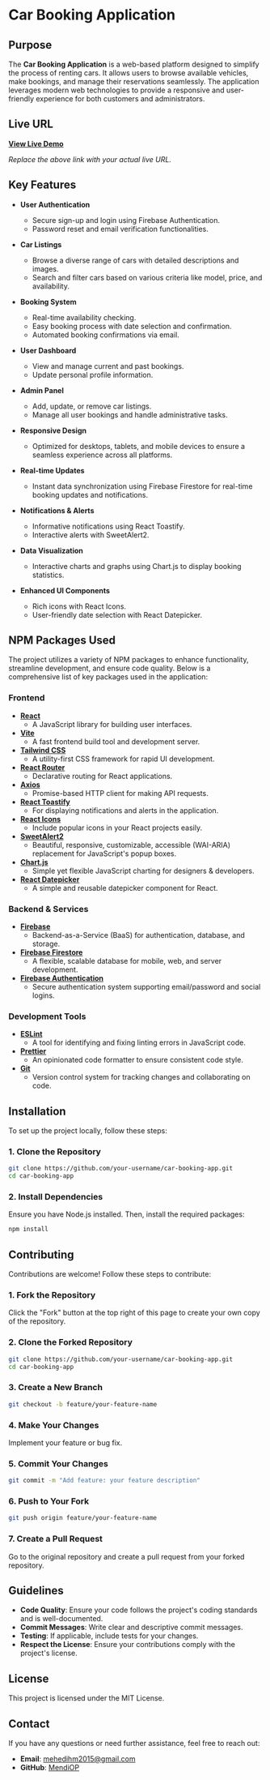 # Car Booking Application

## Purpose

The **Car Booking Application** is a web-based platform designed to simplify the process of renting cars. It allows users to browse available vehicles, make bookings, and manage their reservations seamlessly. The application leverages modern web technologies to provide a responsive and user-friendly experience for both customers and administrators.

## Live URL

[**View Live Demo**](https://your-live-url.com)

_Replace the above link with your actual live URL._

## Key Features

- **User Authentication**

  - Secure sign-up and login using Firebase Authentication.
  - Password reset and email verification functionalities.

- **Car Listings**

  - Browse a diverse range of cars with detailed descriptions and images.
  - Search and filter cars based on various criteria like model, price, and availability.

- **Booking System**

  - Real-time availability checking.
  - Easy booking process with date selection and confirmation.
  - Automated booking confirmations via email.

- **User Dashboard**

  - View and manage current and past bookings.
  - Update personal profile information.

- **Admin Panel**

  - Add, update, or remove car listings.
  - Manage all user bookings and handle administrative tasks.

- **Responsive Design**

  - Optimized for desktops, tablets, and mobile devices to ensure a seamless experience across all platforms.

- **Real-time Updates**

  - Instant data synchronization using Firebase Firestore for real-time booking updates and notifications.

- **Notifications & Alerts**

  - Informative notifications using React Toastify.
  - Interactive alerts with SweetAlert2.

- **Data Visualization**

  - Interactive charts and graphs using Chart.js to display booking statistics.

- **Enhanced UI Components**
  - Rich icons with React Icons.
  - User-friendly date selection with React Datepicker.

## NPM Packages Used

The project utilizes a variety of NPM packages to enhance functionality, streamline development, and ensure code quality. Below is a comprehensive list of key packages used in the application:

### **Frontend**

- **[React](https://reactjs.org/)**
  - A JavaScript library for building user interfaces.
- **[Vite](https://vitejs.dev/)**
  - A fast frontend build tool and development server.
- **[Tailwind CSS](https://tailwindcss.com/)**
  - A utility-first CSS framework for rapid UI development.
- **[React Router](https://reactrouter.com/)**
  - Declarative routing for React applications.
- **[Axios](https://axios-http.com/)**
  - Promise-based HTTP client for making API requests.
- **[React Toastify](https://fkhadra.github.io/react-toastify/)**
  - For displaying notifications and alerts in the application.
- **[React Icons](https://react-icons.github.io/react-icons/)**
  - Include popular icons in your React projects easily.
- **[SweetAlert2](https://sweetalert2.github.io/)**
  - Beautiful, responsive, customizable, accessible (WAI-ARIA) replacement for JavaScript's popup boxes.
- **[Chart.js](https://www.chartjs.org/)**
  - Simple yet flexible JavaScript charting for designers & developers.
- **[React Datepicker](https://reactdatepicker.com/)**
  - A simple and reusable datepicker component for React.

### **Backend & Services**

- **[Firebase](https://firebase.google.com/)**
  - Backend-as-a-Service (BaaS) for authentication, database, and storage.
- **[Firebase Firestore](https://firebase.google.com/docs/firestore)**
  - A flexible, scalable database for mobile, web, and server development.
- **[Firebase Authentication](https://firebase.google.com/docs/auth)**
  - Secure authentication system supporting email/password and social logins.

### **Development Tools**

- **[ESLint](https://eslint.org/)**
  - A tool for identifying and fixing linting errors in JavaScript code.
- **[Prettier](https://prettier.io/)**
  - An opinionated code formatter to ensure consistent code style.
- **[Git](https://git-scm.com/)**
  - Version control system for tracking changes and collaborating on code.

## Installation

To set up the project locally, follow these steps:

### 1. Clone the Repository

```bash
git clone https://github.com/your-username/car-booking-app.git
cd car-booking-app
```

### 2. Install Dependencies

Ensure you have Node.js installed. Then, install the required packages:

```bash
npm install
```

## Contributing

Contributions are welcome! Follow these steps to contribute:

### 1. Fork the Repository

Click the "Fork" button at the top right of this page to create your own copy of the repository.

### 2. Clone the Forked Repository

```bash
git clone https://github.com/your-username/car-booking-app.git
cd car-booking-app
```

### 3. Create a New Branch

```bash
git checkout -b feature/your-feature-name
```

### 4. Make Your Changes

Implement your feature or bug fix.

### 5. Commit Your Changes

```bash
git commit -m "Add feature: your feature description"
```

### 6. Push to Your Fork

```bash
git push origin feature/your-feature-name
```

### 7. Create a Pull Request

Go to the original repository and create a pull request from your forked repository.

## Guidelines

- **Code Quality**: Ensure your code follows the project's coding standards and is well-documented.
- **Commit Messages**: Write clear and descriptive commit messages.
- **Testing**: If applicable, include tests for your changes.
- **Respect the License**: Ensure your contributions comply with the project's license.

## License

This project is licensed under the MIT License.

## Contact

If you have any questions or need further assistance, feel free to reach out:

- **Email**: mehedihm2015@gmail.com
- **GitHub**: [MendiOP](https://github.com/MendiOP)
